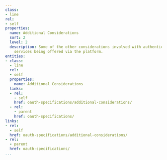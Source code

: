 ```yaml
---
class:
- line
rel:
- self
properties:
  name: Additional Considerations
  sort: 2
  level: 2
  description: Some of the other considerations involved with authentication around
    services being offered via the platform.
entities:
- class:
  - line
  rel:
  - self
  properties:
    name: Additional Considerations
  links:
  - rel:
    - self
    href: oauth-specifications/additional-considerations/
  - rel:
    - parent
    href: oauth-specifications/
links:
- rel:
  - self
  href: oauth-specifications/additional-considerations/
- rel:
  - parent
  href: oauth-specifications/
...
```


